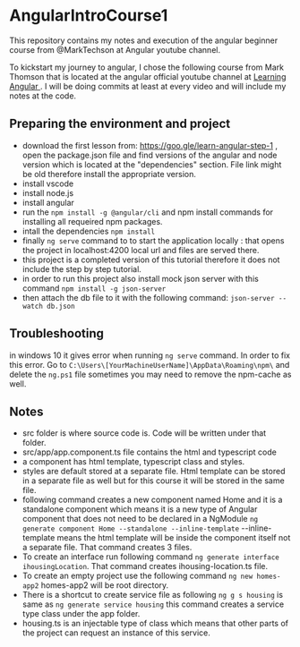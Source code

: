 # AngularIntroCourse1
This repository contains my notes and execution of the angular beginner course from @MarkTechson at Angular youtube channel.

To kickstart my journey to angular, I chose the following course from Mark Thomson that is located at the angular official youtube channel at <a href="https://www.youtube.com/watch?v=xAT0lHYhHMY&list=PL1w1q3fL4pmj9k1FrJ3Pe91EPub2_h4jF">Learning Angular </a>.
I will be doing commits at least at every video and will include my notes at the code.
 
Preparing the environment and project
--------
* download the first lesson from: https://goo.gle/learn-angular-step-1 , open the package.json file and find versions of the angular and node version which is located at the "dependencies" section. File link might be old therefore install the appropriate version.
* install vscode
* install node.js
* install angular
* run the `npm install -g @angular/cli` and npm install commands for installing all requeired npm packages.
* intall the dependencies `npm install` 
* finally `ng serve` command to to start the application locally : that opens the project in localhost:4200 local url and files are served there.
* this project is a completed version of this tutorial therefore it does not include the step by step tutorial.
* in order to run this project also install mock json server with this command `npm install -g json-server`
* then attach the db file to it with the following command: `json-server --watch db.json`

Troubleshooting
-------
in windows 10 it gives error when running `ng serve` command. In order to fix this error. Go to `C:\Users\[YourMachineUserName]\AppData\Roaming\npm\` and delete the `ng.ps1` file sometimes you may need to remove the npm-cache as well.
  
Notes
--------------
* src folder is where source code is. Code will be written under that folder.
* src/app/app.component.ts file contains the html and typescript code
* a component has  html template, typescript class and styles.
* styles are default stored at a separate file. Html template can be stored in a separate file as well but for this course it will be stored in the same file.
* following command creates a new  component named Home and  it is a standalone component which means it is a new type of Angular component that does not need to be declared in a NgModule `ng generate component Home --standalone --inline-template` --inline-template means the html template will be inside the component itself not a separate file. That command creates 3 files.
* To create an interface run following command `ng generate interface ihousingLocation`. That command creates ihousing-location.ts file.
* To create an empty project use the following command `ng new homes-app2` homes-app2 will be root directory.
* There is a shortcut to create service file as following `ng g s housing` is same as `ng generate service housing` this command creates a service type class under the app folder.
* housing.ts is an injectable type of class which means that other parts of the project can request an instance of this service. 
